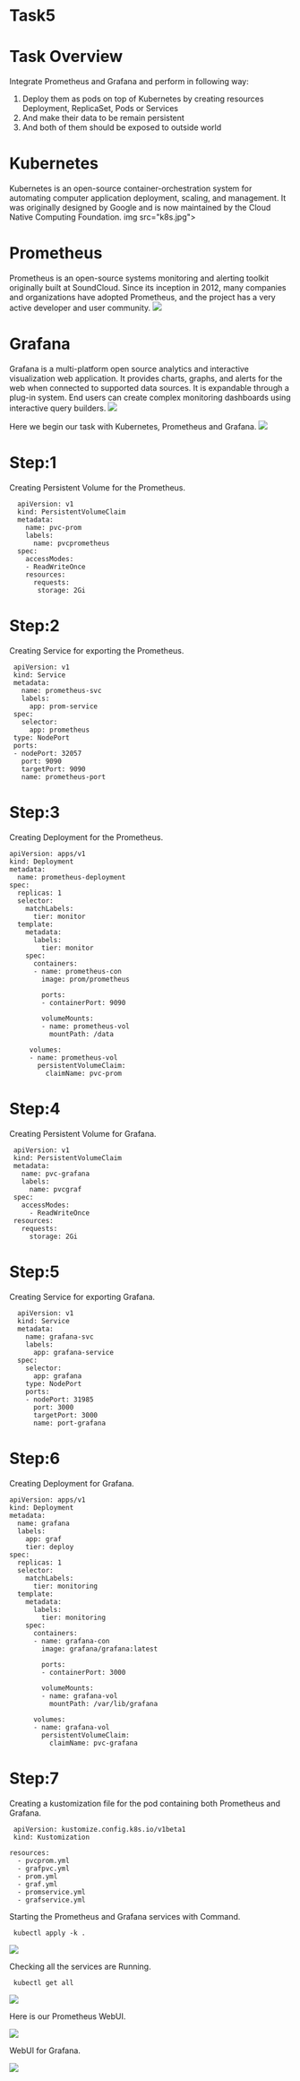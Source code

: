# Task5
# Task Overview
  
  Integrate Prometheus and Grafana and perform in 
  following way:

  1.  Deploy them as pods on top of Kubernetes by creating resources Deployment, ReplicaSet, Pods or Services
  2.  And make their data to be remain persistent 
  3.  And both of them should be exposed to outside world

# Kubernetes 
  Kubernetes is an open-source container-orchestration
  system for automating computer application deployment,
  scaling, and management. It was originally designed 
  by Google and is now maintained by the Cloud Native
  Computing Foundation.
  img src="k8s.jpg">
  
# Prometheus
  Prometheus is an open-source systems monitoring and
  alerting toolkit originally built at SoundCloud. 
  Since its inception in 2012, many companies and
  organizations have adopted Prometheus, and the 
  project has a very active developer and user community.
  <img src="prometheus.png">

# Grafana
  Grafana is a multi-platform open source analytics and
  interactive visualization web application. It provides
  charts, graphs, and alerts for the web when connected
  to supported data sources. It is expandable through a
  plug-in system. End users can create complex monitoring
  dashboards using interactive query builders.
  <img src="grafana.png">
  
  Here we begin our task with Kubernetes, Prometheus and Grafana.
  <img src="kpg.jpeg">
 
 # Step:1 
 Creating Persistent Volume for the Prometheus.
      
      apiVersion: v1
      kind: PersistentVolumeClaim
      metadata: 
        name: pvc-prom
        labels:
          name: pvcprometheus
      spec:    
        accessModes:
        - ReadWriteOnce
        resources:
          requests:   
           storage: 2Gi
           
 # Step:2
 Creating Service for exporting  the Prometheus.
     
     apiVersion: v1
     kind: Service
     metadata:
       name: prometheus-svc
       labels:
         app: prom-service
     spec:
       selector:
         app: prometheus
     type: NodePort
     ports:
     - nodePort: 32057
       port: 9090
       targetPort: 9090
       name: prometheus-port
     
 # Step:3
 Creating Deployment for the Prometheus.
  
    apiVersion: apps/v1
    kind: Deployment
    metadata:
      name: prometheus-deployment
    spec:
      replicas: 1
      selector:
        matchLabels: 
          tier: monitor
      template:
        metadata:
          labels:
            tier: monitor
        spec:
          containers:
          - name: prometheus-con
            image: prom/prometheus
       
            ports:
            - containerPort: 9090
       
            volumeMounts:
            - name: prometheus-vol
              mountPath: /data
      
         volumes:
         - name: prometheus-vol
           persistentVolumeClaim:
             claimName: pvc-prom

  # Step:4 
  Creating Persistent Volume for Grafana.
  
     apiVersion: v1
     kind: PersistentVolumeClaim
     metadata: 
       name: pvc-grafana
       labels:
         name: pvcgraf
     spec:
       accessModes:
         - ReadWriteOnce
     resources:
       requests:
         storage: 2Gi 
  
  # Step:5
  Creating Service for exporting Grafana.
  
      apiVersion: v1
      kind: Service
      metadata:
        name: grafana-svc
        labels:
          app: grafana-service
      spec:
        selector:
          app: grafana
        type: NodePort
        ports:
        - nodePort: 31985
          port: 3000
          targetPort: 3000
          name: port-grafana
  
# Step:6
Creating Deployment for Grafana.

    apiVersion: apps/v1
    kind: Deployment
    metadata:
      name: grafana
      labels: 
        app: graf
        tier: deploy
    spec:
      replicas: 1
      selector:
        matchLabels: 
          tier: monitoring
      template:
        metadata:
          labels:
            tier: monitoring
        spec:
          containers:
          - name: grafana-con
            image: grafana/grafana:latest
       
            ports:
            - containerPort: 3000
       
            volumeMounts:
            - name: grafana-vol
              mountPath: /var/lib/grafana
      
          volumes:
          - name: grafana-vol
            persistentVolumeClaim:
              claimName: pvc-grafana
              
 # Step:7
 Creating a kustomization file for the pod containing both Prometheus and Grafana.
 
     apiVersion: kustomize.config.k8s.io/v1beta1
     kind: Kustomization

    resources:
      - pvcprom.yml
      - grafpvc.yml
      - prom.yml
      - graf.yml 
      - promservice.yml  
      - grafservice.yml 

 Starting the Prometheus and Grafana services with Command.
            
     kubectl apply -k .
     
  <img src="apply.png" >   
  
Checking all the services are Running.
     
     kubectl get all 

<img src="getall1.png">


Here is our Prometheus WebUI.

<img src="prometheus.png">

WebUI for Grafana.

<img src="grafana.png">
